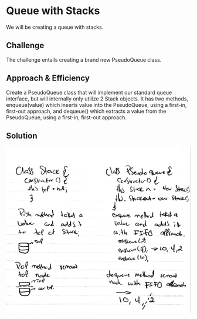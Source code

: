 # Queue with Stacks
We will be creating a queue with stacks.
## Challenge
The challenge entails creating a brand new PseudoQueue class.
## Approach & Efficiency
Create a PseudoQueue class that will implement our standard queue interface, but will internally only utilize 2 Stack objects. It has two methods, enqueue(value) which inserts value into the PseudoQueue, using a first-in, first-out approach, and  dequeue() which extracts a value from the PseudoQueue, using a first-in, first-out approach. 
## Solution
![Whiteboard Image](../assets/queue-with-stack.jpg)